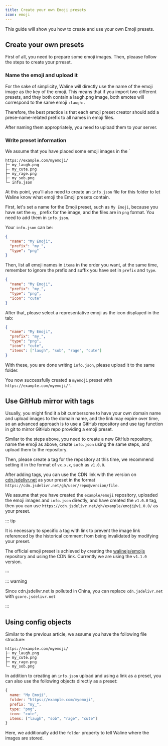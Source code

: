```yaml
---
title: Create your own Emoji presets
icon: emoji
---
```


This guide will show you how to create and use your own Emoji presets.

<!-- more -->

## Create your own presets

First of all, you need to prepare some emoji images. Then, pleaase follow the steps to create your prreset.

### Name the emoji and upload it

For the sake of simplicity, Waline will directly use the name of the emoji image as the key of the emoji. This means that if you import two different presets, and they both contain a laugh.png image, both emotes will correspond to the same emoji `:laugh:`.

Therefore, the best practice is that each emoji preset creator should add a prese-name-related prefix to all names in emoji files.

After naming them appropriately, you need to upload them to your server.

### Write preset information

We assume that you have placed some emoji images in the `

```
https://example.com/myemoji/
├─ my_laugh.png
├─ my_cute.png
├─ my_rage.png
├─ my_sob.png
└─ info.json
```

At this point, you'll also need to create an `info.json` file for this folder to let Waline know what emoji the Emoji presets contain.

First, let's set a name for the Emoji preset, such as `My Emoji`, because you have set the `my_` prefix for the image, and the files are in `png` format. You need to add them in `info.json`.

Your `info.json` can be:

```json
{
  "name": "My Emoji",
  "prefix": "my_",
  "type": "png"
}
```

Then, list all emoji names in `items` in the order you want, at the same time, remember to ignore the prefix and suffix you have set in `prefix` and `type`.

```json
{
  "name": "My Emoji",
  "prefix": "my_",
  "type": "png",
  "icon": "cute"
}
```

After that, please select a representative emoji as the icon displayed in the tab:

```json
{
  "name": "My Emoji",
  "prefix": "my_",
  "type": "png",
  "icon": "cute",
  "items": ["laugh", "sob", "rage", "cute"]
}
```

With these, you are done writing `info.json`, please upload it to the same folder.

You now successfully created a `myemoji` preset with `https://example.com/myemoji/'`.

## Use GitHub mirror with tags

Usually, you might find it a bit cumbersome to have your own domain name and upload images to the domain name, and the link may expire over time, so an advanced approach is to use a GitHub repository and use tag function in git to mirror GitHub repo providing a emoji preset.

Similar to the steps above, you need to create a new GitHub repository, name the emoji as above, create `info.json` using the same steps, and upload them to the repository.

Then, please create a tag for the repository at this time, we recommend setting it in the format of `vx.x.x`, such as `v1.0.0`.

After adding tags, you can use the CDN link with the version on [cdn.jsdelivr.net](https://www.jsdelivr.com/) as your preset in the format `https://cdn.jsdelivr.net/gh/user/repo@version/file`.

We assume that you have created the `example/emoji` repository, uploaded the emoji images and `info.json` directly, and have created the `v1.0.0` tag, then you can use `https://cdn.jsdelivr.net/gh/example/emoji@v1.0.0/` as your preset.

::: tip

It is necessary to specific a tag with link to prevent the image link referenced by the historical comment from being invalidated by modifying your preset.

The official emoji preset is achieved by creating the [walinejs/emojis](https://github.com/walinejs/emojis) repository and using the CDN link. Currently we are using the `v1.1.0` version.

:::

::: warning

Since cdn.jsdelivr.net is polluted in China, you can replace `cdn.jsdelivr.net` with `gcore.jsdelivr.net`

:::

## Using config objects

Similar to the previous article, we assume you have the following file structure:

```
https://example.com/myemoji/
├─ my_laugh.png
├─ my_cute.png
├─ my_rage.png
└─ my_sob.png
```

In addition to creating an `info.json` upload and using a link as a preset, you can also use the following objects directly as a preset:

```js
{
  name: "My Emoji",
  folder: "https://example.com/myemoji",
  prefix: "my_",
  type: "png",
  icon: "cute",
  items: ["laugh", "sob", "rage", "cute"]
}
```

Here, we additionally add the `folder` property to tell Waline where the images are stored.
